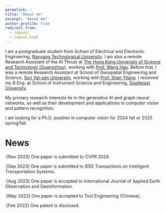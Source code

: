 ```yaml
---
permalink: /
title: "About me"
excerpt: "About me"
author_profile: true
redirect_from: 
  - /about/
  - /about.html
---
```


I am a postgraduate student from School of Electrical and Electronic Engineering, [Nanyang Technological University]( https://www.ntu.edu.sg/). I am also a remote Research Assistant of the AI Thrust at [The Hong Kong University of Science and Technology (Guangzhou)]( https://hkust-gz.edu.cn/),  working with [Prof. Wang Hao](https://wanghao.tech/). Before that, I was a remote Research Assistant at School of Geospatial Engineering and Science, [Sun Yat-sen University](https://www.sysu.edu.cn/sysuen/), working with [Prof. Shen Yilang](https://sges.sysu.edu.cn/teacher/1216). I received my B.Eng. at School of Instrument Science and Engineering, [Southeast University](https://www.seu.edu.cn/english/main.htm).

My primary research interests lie in the generative AI and graph neural networks, as well as their development and applications in computer vision and pattern recognition.

I am looking for a Ph.D. position in computer vision for 2024 fall or 2025 spring/fall.



News
======
·[Nov 2023] One paper is submitted to CVPR 2024.

·[Sep 2023] One paper is submitted to IEEE Transactions on Intelligent Transportation Systems.

·[Aug 2023] One paper is accepted to International Journal of Applied Earth Observation and Geoinformation.

·[May 2022] One paper is accepted to Tool Engineering (Chinese).

·[Feb 2022] One patent is disclosed.

